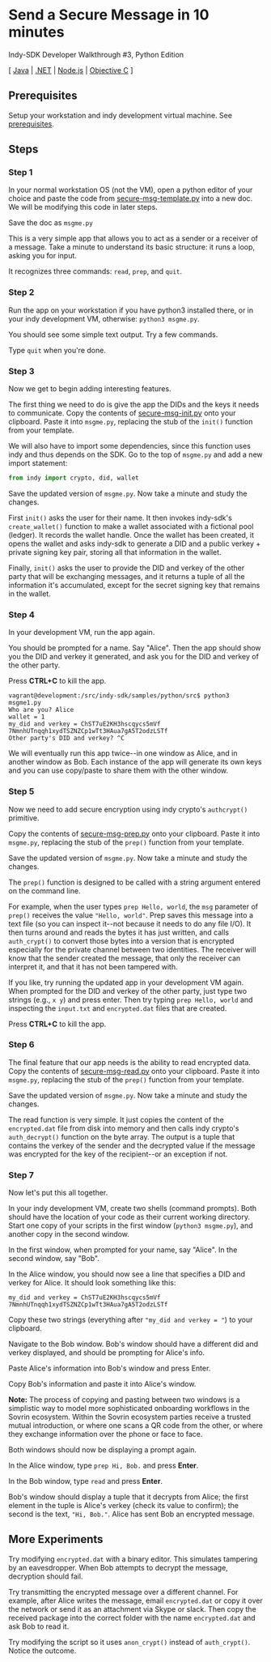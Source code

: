 # Send a Secure Message in 10 minutes
Indy-SDK Developer Walkthrough #3, Python Edition

[ [Java](../java/send-secure-msg.md) | [.NET](../dotnet/send-secure-msg.md) | [Node.js](../node/send-secure-msg.md) | [Objective C](../objectivec/send-secure-msg.md) ]


## Prerequisites

Setup your workstation and indy development virtual machine. See [prerequisites](../prerequisites).

## Steps

### Step 1

In your normal workstation OS (not the VM), open a python editor of your
choice and paste the code from [secure-msg-template.py](secure-msg-template.py)
into a new doc. We will be modifying this code in later steps.

Save the doc as `msgme.py`

This is a very simple app that allows you to act as a sender or a receiver
of a message. Take a minute to understand its basic structure: it runs a
loop, asking you for input.

It recognizes three commands: `read`, `prep`, and `quit`.

### Step 2

Run the app on your workstation if you have python3 installed there, or
in your indy development VM, otherwise: `python3 msgme.py`.

You should see some simple text output. Try a few commands.

Type `quit` when you're done.

### Step 3

Now we get to begin adding interesting features.

The first thing we need to do is give the app the DIDs and the keys it
needs to communicate. Copy the contents of [secure-msg-init.py](secure-msg-init.py)
onto your clipboard. Paste it into `msgme.py`, replacing the stub of
the `init()` function from your template.

We will also have to import some dependencies, since this function uses
indy and thus depends on the SDK. Go to the top of `msgme.py` and add
a new import statement:

  ```python
from indy import crypto, did, wallet
```

Save the updated version of `msgme.py`. Now take a minute and study the changes.

First `init()` asks the user for their name. It then invokes indy-sdk's
`create_wallet()` function to make a wallet associated with a fictional
pool (ledger). It records the wallet handle. Once the wallet has been
created, it opens the wallet and asks indy-sdk to generate a DID and a
public verkey + private signing key pair, storing all that information
in the wallet.

Finally, `init()` asks the user to provide the DID and verkey of the
other party that will be exchanging messages, and it returns a tuple of
all the information it's accumulated, except for the secret signing key
that remains in the wallet.

### Step 4

In your development VM, run the app again.

You should be prompted for a name. Say "Alice". Then the app should show you the DID and verkey it generated, and ask you for the DID and verkey of the other party.

Press **CTRL+C** to kill the app.

```
vagrant@development:/src/indy-sdk/samples/python/src$ python3 msgme1.py
Who are you? Alice
wallet = 1
my_did and verkey = ChST7uE2KH3hscqycs5mVf 7NmnhUTnqqh1xydTSZNZCp1wTt3HAua7gA5T2odzLSTf
Other party's DID and verkey? ^C
```

We will eventually run this app twice--in one window as Alice, and in another
window as Bob. Each instance of the app will generate its own keys and
you can use copy/paste to share them with the other window.

### Step 5

Now we need to add secure encryption using indy crypto's `authcrypt()`
primitive.

Copy the contents of [secure-msg-prep.py](secure-msg-prep.py)
onto your clipboard. Paste it into `msgme.py`, replacing the stub of
the `prep()` function from your template.

Save the updated version of `msgme.py`. Now take a minute and study the changes.

The `prep()` function is designed to be called with a string argument entered
on the command line.

For example, when the user types `prep Hello, world`, the `msg` parameter of `prep()` receives the value `"Hello, world"`. Prep saves this message into a text file (so you can inspect it--not because it needs to do any file I/O). It then turns around and reads the bytes it has just written, and calls `auth_crypt()` to convert those bytes into a version that is encrypted especially for the private channel between two identities. The receiver will know that the sender created the message, that only the receiver can interpret it, and that it has not been tampered with.

If you like, try running the updated app in your development VM again. When
prompted for the DID and verkey of the other party, just type two strings (e.g., `x y`) and press enter. Then try typing `prep Hello, world` and inspecting the `input.txt` and `encrypted.dat` files that are created.

Press **CTRL+C** to kill the app.

### Step 6

The final feature that our app needs is the ability to read encrypted data.
Copy the contents of [secure-msg-read.py](secure-msg-read.py) onto your
clipboard. Paste it into `msgme.py`, replacing the stub of the `prep()`
function from your template.

Save the updated version of `msgme.py`. Now take a minute and study the
changes.

The read function is very simple. It just copies the content of the
`encrypted.dat` file from disk into memory and then calls indy crypto's
`auth_decrypt()` function on the byte array. The output is a tuple that
contains the verkey of the sender and the decrypted value if the
message was encrypted for the key of the recipient--or an exception if
not.

### Step 7

Now let's put this all together.

In your indy development VM, create two shells (command prompts). Both should have the location of your code as their current working directory. Start one copy of your scripts in the first window (`python3 msgme.py`), and another copy in the second window.

In the first window, when prompted for your name, say "Alice".  In the
second window, say "Bob".

In the Alice window, you should now see a line that specifies a DID and
verkey for Alice. It should look something like this:

```
my_did and verkey = ChST7uE2KH3hscqycs5mVf 7NmnhUTnqqh1xydTSZNZCp1wTt3HAua7gA5T2odzLSTf
```

Copy these two strings (everything after `"my_did and verkey = "`) to your
clipboard.

Navigate to the Bob window. Bob's window should have a different did and verkey displayed, and should be prompting for Alice's info.

Paste Alice's information into Bob's window and press Enter.

Copy Bob's information and paste it into Alice's window.

**Note:** The process of copying and pasting between two windows is a simplistic way to model more sophisticated onboarding workflows in the Sovrin ecosystem. Within the Sovrin ecosystem parties receive a trusted mutual introduction, or where one scans a QR code from the other, or where they exchange information over the phone or face to face.

Both windows should now be displaying a prompt again.

In the Alice window, type `prep Hi, Bob.` and press **Enter**.

In the Bob window, type `read` and press **Enter**.

Bob's window should display a tuple that it decrypts from Alice; the first
element in the tuple is Alice's verkey (check its value to confirm); the
second is the text, `"Hi, Bob."`. Alice has sent Bob an encrypted message.

## More Experiments

Try modifying `encrypted.dat` with a binary editor. This simulates tampering by
an eavesdropper. When Bob attempts to decrypt the message, decryption should
fail.

Try transmitting the encrypted message over a different channel. For example,
after Alice writes the message, email `encrypted.dat` or copy it over the network
or send it as an attachment via Skype or slack. Then copy the received package
into the correct folder with the name `encrypted.dat` and ask Bob to read it.

Try modifying the script so it uses `anon_crypt()` instead of `auth_crypt()`. Notice the outcome.

